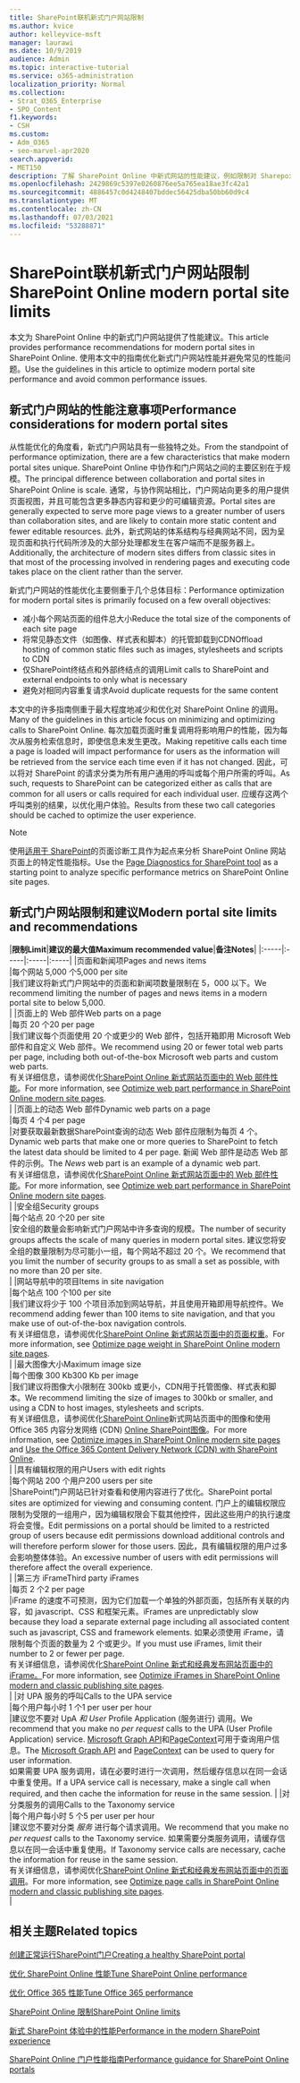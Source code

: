 ```yaml
---
title: SharePoint联机新式门户网站限制
ms.author: kvice
author: kelleyvice-msft
manager: laurawi
ms.date: 10/9/2019
audience: Admin
ms.topic: interactive-tutorial
ms.service: o365-administration
localization_priority: Normal
ms.collection:
- Strat_O365_Enterprise
- SPO_Content
f1.keywords:
- CSH
ms.custom:
- Adm_O365
- seo-marvel-apr2020
search.appverid:
- MET150
description: 了解 SharePoint Online 中新式网站的性能建议，例如限制对 Sharepoint 和外部终结点的调用。
ms.openlocfilehash: 2429869c5397e0260876ee5a765ea18ae3fc42a1
ms.sourcegitcommit: 4886457c0d4248407bddec56425dba50bb60d9c4
ms.translationtype: MT
ms.contentlocale: zh-CN
ms.lasthandoff: 07/03/2021
ms.locfileid: "53288871"
---
```

# <a name="sharepoint-online-modern-portal-site-limits"></a><span data-ttu-id="b8cee-103">SharePoint联机新式门户网站限制</span><span class="sxs-lookup"><span data-stu-id="b8cee-103">SharePoint Online modern portal site limits</span></span>

<span data-ttu-id="b8cee-104">本文为 SharePoint Online 中的新式门户网站提供了性能建议。</span><span class="sxs-lookup"><span data-stu-id="b8cee-104">This article provides performance recommendations for modern portal sites in SharePoint Online.</span></span> <span data-ttu-id="b8cee-105">使用本文中的指南优化新式门户网站性能并避免常见的性能问题。</span><span class="sxs-lookup"><span data-stu-id="b8cee-105">Use the guidelines in this article to optimize modern portal site performance and avoid common performance issues.</span></span>

## <a name="performance-considerations-for-modern-portal-sites"></a><span data-ttu-id="b8cee-106">新式门户网站的性能注意事项</span><span class="sxs-lookup"><span data-stu-id="b8cee-106">Performance considerations for modern portal sites</span></span>

<span data-ttu-id="b8cee-107">从性能优化的角度看，新式门户网站具有一些独特之处。</span><span class="sxs-lookup"><span data-stu-id="b8cee-107">From the standpoint of performance optimization, there are a few characteristics that make modern portal sites unique.</span></span> <span data-ttu-id="b8cee-108">SharePoint Online 中协作和门户网站之间的主要区别在于规模。</span><span class="sxs-lookup"><span data-stu-id="b8cee-108">The principal difference between collaboration and portal sites in SharePoint Online is scale.</span></span> <span data-ttu-id="b8cee-109">通常，与协作网站相比，门户网站向更多的用户提供页面视图，并且可能包含更多静态内容和更少的可编辑资源。</span><span class="sxs-lookup"><span data-stu-id="b8cee-109">Portal sites are generally expected to serve more page views to a greater number of users than collaboration sites, and are likely to contain more static content and fewer editable resources.</span></span> <span data-ttu-id="b8cee-110">此外，新式网站的体系结构与经典网站不同，因为呈现页面和执行代码所涉及的大部分处理都发生在客户端而不是服务器上。</span><span class="sxs-lookup"><span data-stu-id="b8cee-110">Additionally, the architecture of modern sites differs from classic sites in that most of the processing involved in rendering pages and executing code takes place on the client rather than the server.</span></span>

<span data-ttu-id="b8cee-111">新式门户网站的性能优化主要侧重于几个总体目标：</span><span class="sxs-lookup"><span data-stu-id="b8cee-111">Performance optimization for modern portal sites is primarily focused on a few overall objectives:</span></span>

- <span data-ttu-id="b8cee-112">减小每个网站页面的组件总大小</span><span class="sxs-lookup"><span data-stu-id="b8cee-112">Reduce the total size of the components of each site page</span></span>
- <span data-ttu-id="b8cee-113">将常见静态文件（如图像、样式表和脚本）的托管卸载到CDN</span><span class="sxs-lookup"><span data-stu-id="b8cee-113">Offload hosting of common static files such as images, stylesheets and scripts to CDN</span></span>
- <span data-ttu-id="b8cee-114">仅SharePoint终结点和外部终结点的调用</span><span class="sxs-lookup"><span data-stu-id="b8cee-114">Limit calls to SharePoint and external endpoints to only what is necessary</span></span>
- <span data-ttu-id="b8cee-115">避免对相同内容重复请求</span><span class="sxs-lookup"><span data-stu-id="b8cee-115">Avoid duplicate requests for the same content</span></span>

<span data-ttu-id="b8cee-116">本文中的许多指南侧重于最大程度地减少和优化对 SharePoint Online 的调用。</span><span class="sxs-lookup"><span data-stu-id="b8cee-116">Many of the guidelines in this article focus on minimizing and optimizing calls to SharePoint Online.</span></span> <span data-ttu-id="b8cee-117">每次加载页面时重复调用将影响用户的性能，因为每次从服务检索信息时，即使信息未发生更改。</span><span class="sxs-lookup"><span data-stu-id="b8cee-117">Making repetitive calls each time a page is loaded will impact performance for users as the information will be retrieved from the service each time even if it has not changed.</span></span> <span data-ttu-id="b8cee-118">因此，可以将对 SharePoint 的请求分类为所有用户通用的呼叫或每个用户所需的呼叫。</span><span class="sxs-lookup"><span data-stu-id="b8cee-118">As such, requests to SharePoint can be categorized either as calls that are common for all users or calls required for each individual user.</span></span> <span data-ttu-id="b8cee-119">应缓存这两个呼叫类别的结果，以优化用户体验。</span><span class="sxs-lookup"><span data-stu-id="b8cee-119">Results from these two call categories should be cached to optimize the user experience.</span></span>

>[!NOTE]
><span data-ttu-id="b8cee-120">使用[适用于 SharePoint](./page-diagnostics-for-spo.md)的页面诊断工具作为起点来分析 SharePoint Online 网站页面上的特定性能指标。</span><span class="sxs-lookup"><span data-stu-id="b8cee-120">Use the [Page Diagnostics for SharePoint tool](./page-diagnostics-for-spo.md) as a starting point to analyze specific performance metrics on SharePoint Online site pages.</span></span>

## <a name="modern-portal-site-limits-and-recommendations"></a><span data-ttu-id="b8cee-121">新式门户网站限制和建议</span><span class="sxs-lookup"><span data-stu-id="b8cee-121">Modern portal site limits and recommendations</span></span>

|<span data-ttu-id="b8cee-122">**限制**</span><span class="sxs-lookup"><span data-stu-id="b8cee-122">**Limit**</span></span>|<span data-ttu-id="b8cee-123">**建议的最大值**</span><span class="sxs-lookup"><span data-stu-id="b8cee-123">**Maximum recommended value**</span></span>|<span data-ttu-id="b8cee-124">**备注**</span><span class="sxs-lookup"><span data-stu-id="b8cee-124">**Notes**</span></span>|
|:-----|:-----|:-----|:-----|
|<span data-ttu-id="b8cee-125">页面和新闻项</span><span class="sxs-lookup"><span data-stu-id="b8cee-125">Pages and news items</span></span>  <br/> |<span data-ttu-id="b8cee-126">每个网站 5,000 个</span><span class="sxs-lookup"><span data-stu-id="b8cee-126">5,000 per site</span></span>  <br/> |<span data-ttu-id="b8cee-127">我们建议将新式门户网站中的页面和新闻项数量限制在 5，000 以下。</span><span class="sxs-lookup"><span data-stu-id="b8cee-127">We recommend limiting the number of pages and news items in a modern portal site to below 5,000.</span></span>  <br/> |
|<span data-ttu-id="b8cee-128">页面上的 Web 部件</span><span class="sxs-lookup"><span data-stu-id="b8cee-128">Web parts on a page</span></span>  <br/> |<span data-ttu-id="b8cee-129">每页 20 个</span><span class="sxs-lookup"><span data-stu-id="b8cee-129">20 per page</span></span>  <br/> |<span data-ttu-id="b8cee-130">我们建议每个页面使用 20 个或更少的 Web 部件，包括开箱即用 Microsoft Web 部件和自定义 Web 部件。</span><span class="sxs-lookup"><span data-stu-id="b8cee-130">We recommend using 20 or fewer total web parts per page, including both out-of-the-box Microsoft web parts and custom web parts.</span></span> <br/> <span data-ttu-id="b8cee-131">有关详细信息，请参阅优化[SharePoint Online 新式网站页面中的 Web 部件性能](modern-web-part-optimization.md)。</span><span class="sxs-lookup"><span data-stu-id="b8cee-131">For more information, see [Optimize web part performance in SharePoint Online modern site pages](modern-web-part-optimization.md).</span></span>  <br/> |
|<span data-ttu-id="b8cee-132">页面上的动态 Web 部件</span><span class="sxs-lookup"><span data-stu-id="b8cee-132">Dynamic web parts on a page</span></span>  <br/> |<span data-ttu-id="b8cee-133">每页 4 个</span><span class="sxs-lookup"><span data-stu-id="b8cee-133">4 per page</span></span>  <br/> |<span data-ttu-id="b8cee-134">对要获取最新数据SharePoint查询的动态 Web 部件应限制为每页 4 个。</span><span class="sxs-lookup"><span data-stu-id="b8cee-134">Dynamic web parts that make one or more queries to SharePoint to fetch the latest data should be limited to 4 per page.</span></span> <span data-ttu-id="b8cee-135">新闻 Web 部件是动态 Web 部件的示例。</span><span class="sxs-lookup"><span data-stu-id="b8cee-135">The _News_ web part is an example of a dynamic web part.</span></span> <br/> <span data-ttu-id="b8cee-136">有关详细信息，请参阅优化[SharePoint Online 新式网站页面中的 Web 部件性能](modern-web-part-optimization.md)。</span><span class="sxs-lookup"><span data-stu-id="b8cee-136">For more information, see [Optimize web part performance in SharePoint Online modern site pages](modern-web-part-optimization.md).</span></span>    <br/> |
|<span data-ttu-id="b8cee-137">安全组</span><span class="sxs-lookup"><span data-stu-id="b8cee-137">Security groups</span></span>  <br/> |<span data-ttu-id="b8cee-138">每个站点 20 个</span><span class="sxs-lookup"><span data-stu-id="b8cee-138">20 per site</span></span>  <br/> |<span data-ttu-id="b8cee-139">安全组的数量会影响新式门户网站中许多查询的规模。</span><span class="sxs-lookup"><span data-stu-id="b8cee-139">The number of security groups affects the scale of many queries in modern portal sites.</span></span> <span data-ttu-id="b8cee-140">建议您将安全组的数量限制为尽可能小一组，每个网站不超过 20 个。</span><span class="sxs-lookup"><span data-stu-id="b8cee-140">We recommend that you limit the number of security groups to as small a set as possible, with no more than 20 per site.</span></span>  <br/> |
|<span data-ttu-id="b8cee-141">网站导航中的项目</span><span class="sxs-lookup"><span data-stu-id="b8cee-141">Items in site navigation</span></span>  <br/> |<span data-ttu-id="b8cee-142">每个站点 100 个</span><span class="sxs-lookup"><span data-stu-id="b8cee-142">100 per site</span></span>  <br/> |<span data-ttu-id="b8cee-143">我们建议将少于 100 个项目添加到网站导航，并且使用开箱即用导航控件。</span><span class="sxs-lookup"><span data-stu-id="b8cee-143">We recommend adding fewer than 100 items to site navigation, and that you make use of out-of-the-box navigation controls.</span></span>  <br/> <span data-ttu-id="b8cee-144">有关详细信息，请参阅优化[SharePoint Online 新式网站页面中的页面权重](modern-page-weight-optimization.md)。</span><span class="sxs-lookup"><span data-stu-id="b8cee-144">For more information, see [Optimize page weight in SharePoint Online modern site pages](modern-page-weight-optimization.md).</span></span> <br/> |
|<span data-ttu-id="b8cee-145">最大图像大小</span><span class="sxs-lookup"><span data-stu-id="b8cee-145">Maximum image size</span></span>  <br/> |<span data-ttu-id="b8cee-146">每个图像 300 Kb</span><span class="sxs-lookup"><span data-stu-id="b8cee-146">300 Kb per image</span></span>  <br/> |<span data-ttu-id="b8cee-147">我们建议将图像大小限制在 300kb 或更小，CDN用于托管图像、样式表和脚本。</span><span class="sxs-lookup"><span data-stu-id="b8cee-147">We recommend limiting the size of images to 300kb or smaller, and using a CDN to host images, stylesheets and scripts.</span></span> <br/><span data-ttu-id="b8cee-148">有关详细信息，请参阅优化[SharePoint Online](modern-image-optimization.md)新式网站页面中的图像和使用 Office 365 内容分发网络 (CDN) [Online SharePoint图像](use-microsoft-365-cdn-with-spo.md)。</span><span class="sxs-lookup"><span data-stu-id="b8cee-148">For more information, see [Optimize images in SharePoint Online modern site pages](modern-image-optimization.md) and [Use the Office 365 Content Delivery Network (CDN) with SharePoint Online](use-microsoft-365-cdn-with-spo.md).</span></span>  <br/> |
|<span data-ttu-id="b8cee-149">具有编辑权限的用户</span><span class="sxs-lookup"><span data-stu-id="b8cee-149">Users with edit rights</span></span>  <br/> |<span data-ttu-id="b8cee-150">每个网站 200 个用户</span><span class="sxs-lookup"><span data-stu-id="b8cee-150">200 users per site</span></span>  <br/> |<span data-ttu-id="b8cee-151">SharePoint门户网站已针对查看和使用内容进行了优化。</span><span class="sxs-lookup"><span data-stu-id="b8cee-151">SharePoint portal sites are optimized for viewing and consuming content.</span></span> <span data-ttu-id="b8cee-152">门户上的编辑权限应限制为受限的一组用户，因为编辑权限会下载其他控件，因此这些用户的执行速度将会变慢。</span><span class="sxs-lookup"><span data-stu-id="b8cee-152">Edit permissions on a portal should be limited to a restricted group of users because edit permissions download additional controls and will therefore perform slower for those users.</span></span> <span data-ttu-id="b8cee-153">因此，具有编辑权限的用户过多会影响整体体验。</span><span class="sxs-lookup"><span data-stu-id="b8cee-153">An excessive number of users with edit permissions will therefore affect the overall experience.</span></span> <br/> |
|<span data-ttu-id="b8cee-154">第三方 iFrame</span><span class="sxs-lookup"><span data-stu-id="b8cee-154">Third party iFrames</span></span>  <br/> |<span data-ttu-id="b8cee-155">每页 2 个</span><span class="sxs-lookup"><span data-stu-id="b8cee-155">2 per page</span></span>  <br/> |<span data-ttu-id="b8cee-156">iFrame 的速度不可预测，因为它们加载一个单独的外部页面，包括所有关联的内容，如 javascript、CSS 和框架元素。</span><span class="sxs-lookup"><span data-stu-id="b8cee-156">iFrames are unpredictably slow because they load a separate external page including all associated content such as javascript, CSS and framework elements.</span></span> <span data-ttu-id="b8cee-157">如果必须使用 iFrame，请限制每个页面的数量为 2 个或更少。</span><span class="sxs-lookup"><span data-stu-id="b8cee-157">If you must use iFrames, limit their number to 2 or fewer per page.</span></span><br/> <span data-ttu-id="b8cee-158">有关详细信息，请参阅优化[SharePoint Online 新式和经典发布网站页面中的 iFrame。](modern-iframe-optimization.md)</span><span class="sxs-lookup"><span data-stu-id="b8cee-158">For more information, see [Optimize iFrames in SharePoint Online modern and classic publishing site pages](modern-iframe-optimization.md).</span></span> <br/> |
|<span data-ttu-id="b8cee-159">对 UPA 服务的呼叫</span><span class="sxs-lookup"><span data-stu-id="b8cee-159">Calls to the UPA service</span></span>  <br/> |<span data-ttu-id="b8cee-160">每个用户每小时 1 个</span><span class="sxs-lookup"><span data-stu-id="b8cee-160">1 per user per hour</span></span>  <br/> |<span data-ttu-id="b8cee-161">建议您不要对 UpA _和 User_ Profile Application (服务进行) 调用。</span><span class="sxs-lookup"><span data-stu-id="b8cee-161">We recommend that you make no _per request_ calls to the UPA (User Profile Application) service.</span></span> <span data-ttu-id="b8cee-162">[Microsoft Graph API](/graph/call-api)和[PageContext](/javascript/api/sp-page-context/pagecontext)可用于查询用户信息。</span><span class="sxs-lookup"><span data-stu-id="b8cee-162">The [Microsoft Graph API](/graph/call-api) and [PageContext](/javascript/api/sp-page-context/pagecontext) can be used to query for user information.</span></span>  <br/> <span data-ttu-id="b8cee-163">如果需要 UPA 服务调用，请在必要时进行一次调用，然后缓存信息以在同一会话中重复使用。</span><span class="sxs-lookup"><span data-stu-id="b8cee-163">If a UPA service call is necessary, make a single call when required, and then cache the information for reuse in the same session.</span></span> |
|<span data-ttu-id="b8cee-164">对分类服务的调用</span><span class="sxs-lookup"><span data-stu-id="b8cee-164">Calls to the Taxonomy service</span></span>  <br/> |<span data-ttu-id="b8cee-165">每个用户每小时 5 个</span><span class="sxs-lookup"><span data-stu-id="b8cee-165">5 per user per hour</span></span>  <br/> |<span data-ttu-id="b8cee-166">建议您不要对分类 _服务_ 进行每个请求调用。</span><span class="sxs-lookup"><span data-stu-id="b8cee-166">We recommend that you make no _per request_ calls to the Taxonomy service.</span></span> <span data-ttu-id="b8cee-167">如果需要分类服务调用，请缓存信息以在同一会话中重复使用。</span><span class="sxs-lookup"><span data-stu-id="b8cee-167">If Taxonomy service calls are necessary, cache the information for reuse in the same session.</span></span> <br/> <span data-ttu-id="b8cee-168">有关详细信息，请参阅优化[SharePoint Online 新式和经典发布网站页面中的页面调用](modern-page-call-optimization.md)。</span><span class="sxs-lookup"><span data-stu-id="b8cee-168">For more information, see [Optimize page calls in SharePoint Online modern and classic publishing site pages](modern-page-call-optimization.md).</span></span> <br/> |

## <a name="related-topics"></a><span data-ttu-id="b8cee-169">相关主题</span><span class="sxs-lookup"><span data-stu-id="b8cee-169">Related topics</span></span>

[<span data-ttu-id="b8cee-170">创建正常运行SharePoint门户</span><span class="sxs-lookup"><span data-stu-id="b8cee-170">Creating a healthy SharePoint portal</span></span>](/sharepoint/portal-health)

[<span data-ttu-id="b8cee-171">优化 SharePoint Online 性能</span><span class="sxs-lookup"><span data-stu-id="b8cee-171">Tune SharePoint Online performance</span></span>](tune-sharepoint-online-performance.md)

[<span data-ttu-id="b8cee-172">优化 Office 365 性能</span><span class="sxs-lookup"><span data-stu-id="b8cee-172">Tune Office 365 performance</span></span>](tune-microsoft-365-performance.md)

[<span data-ttu-id="b8cee-173">SharePoint Online 限制</span><span class="sxs-lookup"><span data-stu-id="b8cee-173">SharePoint Online limits</span></span>](/office365/servicedescriptions/sharepoint-online-service-description/sharepoint-online-limits)

[<span data-ttu-id="b8cee-174">新式 SharePoint 体验中的性能</span><span class="sxs-lookup"><span data-stu-id="b8cee-174">Performance in the modern SharePoint experience</span></span>](/sharepoint/modern-experience-performance)

[<span data-ttu-id="b8cee-175">SharePoint Online 门户性能指南</span><span class="sxs-lookup"><span data-stu-id="b8cee-175">Performance guidance for SharePoint Online portals</span></span>](/sharepoint/dev/solution-guidance/portal-performance)

